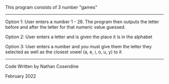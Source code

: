 This program consists of 3 number "games"
******************************************
Option 1:
User enters a number 1 - 26.  The program then outputs the letter before and after the letter for that numeric value guessed.

Option 2:
User enters a letter and is given the place it is in the alphabet

Option 3:
User enters a number and you must give them the letter they selected as well as the closest vowel (a, e, i, o, u, y) to it 
******************************************
Code Written by Nathan Cosendine

February 2022
